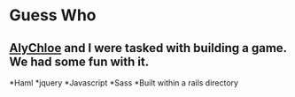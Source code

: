 # Guess Who

## [AlyChloe](https://github.com/AlyChloe) and I were tasked with building a game. We had some fun with it.

  *Haml
  *jquery
  *Javascript
  *Sass
  *Built within a rails directory
